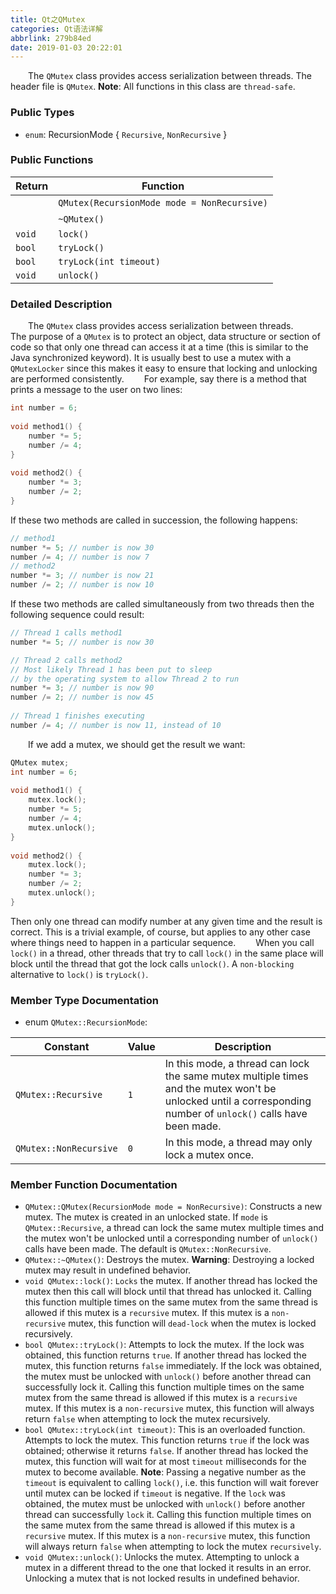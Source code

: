 ```yaml
---
title: Qt之QMutex
categories: Qt语法详解
abbrlink: 279b84ed
date: 2019-01-03 20:22:01
---
```

&emsp;&emsp;The `QMutex` class provides access serialization between threads. The header file is `QMutex`. **Note**: All functions in this class are `thread-safe`.

### Public Types

- `enum`: RecursionMode { `Recursive`, `NonRecursive` }

### Public Functions

Return | Function
-------|--------
       | `QMutex(RecursionMode mode = NonRecursive)`
       | `~QMutex()`
`void` | `lock()`
`bool` | `tryLock()`
`bool` | `tryLock(int timeout)`
`void` | `unlock()`

### Detailed Description

&emsp;&emsp;The `QMutex` class provides access serialization between threads.
&emsp;&emsp;The purpose of a `QMutex` is to protect an object, data structure or section of code so that only one thread can access it at a time (this is similar to the Java synchronized keyword). It is usually best to use a mutex with a `QMutexLocker` since this makes it easy to ensure that locking and unlocking are performed consistently.
&emsp;&emsp;For example, say there is a method that prints a message to the user on two lines:

``` cpp
int number = 6;
​
void method1() {
    number *= 5;
    number /= 4;
}
​
void method2() {
    number *= 3;
    number /= 2;
}
```

If these two methods are called in succession, the following happens:

``` cpp
// method1
number *= 5; // number is now 30
number /= 4; // number is now 7
// method2
number *= 3; // number is now 21
number /= 2; // number is now 10
```

If these two methods are called simultaneously from two threads then the following sequence could result:

``` cpp
// Thread 1 calls method1
number *= 5; // number is now 30

// Thread 2 calls method2
// Most likely Thread 1 has been put to sleep
// by the operating system to allow Thread 2 to run
number *= 3; // number is now 90
number /= 2; // number is now 45
​
// Thread 1 finishes executing
number /= 4; // number is now 11, instead of 10
```

&emsp;&emsp;If we add a mutex, we should get the result we want:

``` cpp
QMutex mutex;
int number = 6;
​
void method1() {
    mutex.lock();
    number *= 5;
    number /= 4;
    mutex.unlock();
}
​
void method2() {
    mutex.lock();
    number *= 3;
    number /= 2;
    mutex.unlock();
}
```

Then only one thread can modify number at any given time and the result is correct. This is a trivial example, of course, but applies to any other case where things need to happen in a particular sequence.
&emsp;&emsp;When you call `lock()` in a thread, other threads that try to call `lock()` in the same place will block until the thread that got the lock calls `unlock()`. A `non-blocking` alternative to `lock()` is `tryLock()`.

### Member Type Documentation

- enum `QMutex::RecursionMode`:

Constant               | Value | Description
-----------------------|-------|------------
`QMutex::Recursive`    | `1`   | In this mode, a thread can lock the same mutex multiple times and the mutex won't be unlocked until a corresponding number of `unlock()` calls have been made.
`QMutex::NonRecursive` | `0`   | In this mode, a thread may only lock a mutex once.

### Member Function Documentation

- `QMutex::QMutex(RecursionMode mode = NonRecursive)`: Constructs a new mutex. The mutex is created in an unlocked state. If `mode` is `QMutex::Recursive`, a thread can lock the same mutex multiple times and the mutex won't be unlocked until a corresponding number of `unlock()` calls have been made. The default is `QMutex::NonRecursive`.
- `QMutex::~QMutex()`: Destroys the mutex. **Warning**: Destroying a locked mutex may result in undefined behavior.
- `void QMutex::lock()`: `Locks` the mutex. If another thread has locked the mutex then this call will block until that thread has unlocked it. Calling this function multiple times on the same mutex from the same thread is allowed if this mutex is a `recursive` mutex. If this mutex is a `non-recursive` mutex, this function will `dead-lock` when the mutex is locked recursively.
- `bool QMutex::tryLock()`: Attempts to lock the mutex. If the lock was obtained, this function returns `true`. If another thread has locked the mutex, this function returns `false` immediately. If the lock was obtained, the mutex must be unlocked with `unlock()` before another thread can successfully lock it. Calling this function multiple times on the same mutex from the same thread is allowed if this mutex is a `recursive` mutex. If this mutex is a `non-recursive` mutex, this function will always return `false` when attempting to lock the mutex recursively.
- `bool QMutex::tryLock(int timeout)`: This is an overloaded function. Attempts to lock the mutex. This function returns `true` if the lock was obtained; otherwise it returns `false`. If another thread has locked the mutex, this function will wait for at most `timeout` milliseconds for the mutex to become available. **Note**: Passing a negative number as the `timeout` is equivalent to calling `lock()`, i.e. this function will wait forever until mutex can be locked if `timeout` is negative. If the `lock` was obtained, the mutex must be unlocked with `unlock()` before another thread can successfully `lock` it. Calling this function multiple times on the same mutex from the same thread is allowed if this mutex is a `recursive` mutex. If this mutex is a `non-recursive` mutex, this function will always return `false` when attempting to lock the mutex `recursively`.
- `void QMutex::unlock()`: Unlocks the mutex. Attempting to unlock a mutex in a different thread to the one that locked it results in an error. Unlocking a mutex that is not locked results in undefined behavior.